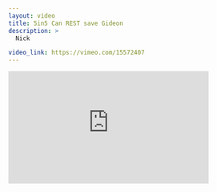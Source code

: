 ```yaml
---
layout: video
title: 5in5 Can REST save Gideon
description: >
  Nick

video_link: https://vimeo.com/15572407
---
```

<iframe src="https://player.vimeo.com/video/15572407?title=0&byline=0&portrait=0&badge=0&autopause=0&player_id=0" width="400" height="224" frameborder="0" title="5in5 Can REST save Gideon" webkitallowfullscreen mozallowfullscreen allowfullscreen></iframe>